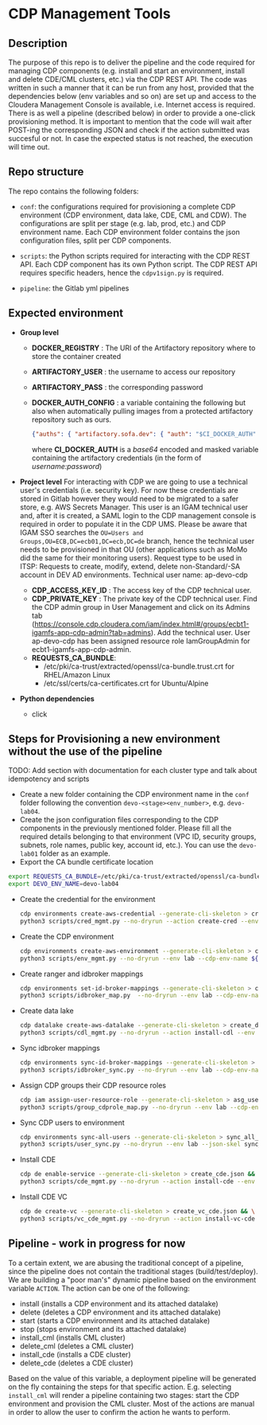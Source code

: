 # CDP Management Tools

## Description

The purpose of this repo is to deliver the pipeline and the code required for managing CDP components (e.g. install and start an environment, install and delete CDE/CML clusters, etc.) via the CDP REST API. The code was written in such a manner that it can be run from any host, provided that the dependencies below (env variables and so on) are set up and access to the Cloudera Management Console is available, i.e. Internet access is required. 
There is as well a pipeline (described below) in order to provide a one-click provisioning method. 
It is important to mention that the code will wait after POST-ing the corresponding JSON and check if the action submitted was succesful or not. In case the expected status is not reached, the execution will time out.

## Repo structure

The repo contains the following folders:

- `conf`: the configurations required for provisioning a complete CDP environment (CDP environment, data lake, CDE, CML and CDW). The configurations are split per stage (e.g. lab, prod, etc.) and CDP environment name. Each CDP environment folder contains the json configuration files, split per CDP components. 

- `scripts`: the Python scripts required for interacting with the CDP REST API. Each CDP component has its own Python script. The CDP REST API requires specific headers, hence the `cdpv1sign.py` is required.
- `pipeline`: the Gitlab yml pipelines

## Expected environment

* **Group level**
  * **DOCKER_REGISTRY** : The URI of the Artifactory repository where to store the container created
  * **ARTIFACTORY_USER** : the username to access our repository
  * **ARTIFACTORY_PASS** : the corresponding password
  * **DOCKER_AUTH_CONFIG** : a variable containing the following but also when automatically pulling images from a protected artifactory repository such as ours.

    ```json
    {"auths": { "artifactory.sofa.dev": { "auth": "$CI_DOCKER_AUTH" }}}
    ```  

    where **CI_DOCKER_AUTH** is a *base64* encoded and masked variable containing the artifactory credentials (in the form of *username:password*)

* **Project level**
  For interacting with CDP we are going to use a technical user's credentials (i.e. security key). For now these credentials are stored in Gitlab however they would need to be migrated to a safer store, e.g. AWS Secrets Manager. This user is an IGAM technical user and, after it is created, a SAML login to the CDP management console is required in order to populate it in the CDP UMS. Please be aware that IGAM SSO searches the `OU=Users and Groups,OU=ECB,DC=ecb01,DC=ecb,DC=de` branch, hence the technical user needs to be provisioned in that OU (other applications such as MoMo did the same for their monitoring users).
  Request type to be used in ITSP: Requests to create, modify, extend, delete non-Standard/-SA account in DEV AD environments.
  Technical user name: ap-devo-cdp

  * **CDP_ACCESS_KEY_ID** : The access key of the CDP technical user.
  * **CDP_PRIVATE_KEY** : The private key of the CDP technical user.
Find the CDP admin group in User Management and click on its Admins tab (https://console.cdp.cloudera.com/iam/index.html#/groups/ecbt1-igamfs-app-cdp-admin?tab=admins). Add the technical user.
User ap-devo-cdp has been assigned resource role IamGroupAdmin for ecbt1-igamfs-app-cdp-admin.
  * **REQUESTS_CA_BUNDLE**:
    - /etc/pki/ca-trust/extracted/openssl/ca-bundle.trust.crt for RHEL/Amazon Linux
    - /etc/ssl/certs/ca-certificates.crt for Ubuntu/Alpine


* **Python dependencies**
    - click

## Steps for Provisioning a new environment without the use of the pipeline
TODO: Add section with documentation for each cluster type and talk about idempotency and scripts

- Create a new folder containing the CDP environment name in the `conf` folder following the convention `devo-<stage><env_number>`, e.g. `devo-lab04`.
- Create the json configuration files corresponding to the CDP components in the previously mentioned folder. Please fill all the required details belonging to that environment (VPC ID, security groups, subnets, role names, public key, account id, etc.). You can use the `devo-lab01` folder as an example.
- Export the CA bundle certificate location
```bash
export REQUESTS_CA_BUNDLE=/etc/pki/ca-trust/extracted/openssl/ca-bundle.trust.crt
export DEVO_ENV_NAME=devo-lab04
```

- Create the credential for the environment

    ```bash
    cdp environments create-aws-credential --generate-cli-skeleton > cred_create.json && \
    python3 scripts/cred_mgmt.py --no-dryrun --action create-cred --env lab --cdp-env-name ${DEVO_ENV_NAME} --json-skel cred_create.json
    ```

- Create the CDP environment

    ```bash
    cdp environments create-aws-environment --generate-cli-skeleton > create_env.json && \
    python3 scripts/env_mgmt.py --no-dryrun --env lab --cdp-env-name ${DEVO_ENV_NAME} --action install-env --json-skel create_env.json
    ```

- Create ranger and idbroker mappings

    ```bash
    cdp environments set-id-broker-mappings --generate-cli-skeleton > create_idbroker_mapping.json && \
    python3 scripts/idbroker_map.py  --no-dryrun --env lab --cdp-env-name ${DEVO_ENV_NAME} --json-skel create_idbroker_mapping.json
    ```

- Create data lake

    ```bash
    cdp datalake create-aws-datalake --generate-cli-skeleton > create_dlake.json && \
    python3 scripts/cdl_mgmt.py --no-dryrun --action install-cdl --env lab --cdp-env-name ${DEVO_ENV_NAME} --json-skel create_dlake.json
    ```

- Sync idbroker mappings

    ```bash
    cdp environments sync-id-broker-mappings --generate-cli-skeleton > sync_idbroker_mapping.json && \
    python3 scripts/idbroker_sync.py --no-dryrun --env lab --cdp-env-name ${DEVO_ENV_NAME} --json-skel sync_idbroker_mapping.json
    ```

- Assign CDP groups their CDP resource roles

    ```bash
    cdp iam assign-user-resource-role --generate-cli-skeleton > asg_user_res_role.json && \
    python3 scripts/group_cdprole_map.py --no-dryrun --env lab --cdp-env-name ${DEVO_ENV_NAME} --action assign-cdproles-to-groups --json-skel asg_user_res_role.json
    ```

- Sync CDP users to environment

    ```bash
    cdp environments sync-all-users --generate-cli-skeleton > sync_all_users.json && \
    python3 scripts/user_sync.py --no-dryrun --env lab --json-skel sync_all_users.json
    ```

- Install CDE

    ```bash
    cdp de enable-service --generate-cli-skeleton > create_cde.json && \
    python3 scripts/cde_mgmt.py --no-dryrun --action install-cde --env lab --cdp-env-name ${DEVO_ENV_NAME} --cde-cluster-name ${DEVO_ENV_NAME}-cde01 --json-skel create_cde.json
    ```

- Install CDE VC

    ```bash
    cdp de create-vc --generate-cli-skeleton > create_vc_cde.json && \
    python3 scripts/vc_cde_mgmt.py --no-dryrun --action install-vc-cde --env lab --cdp-env-name ${DEVO_ENV_NAME} --cde-cluster-name ${DEVO_ENV_NAME}-cde01 --vc-cde-cluster-name ${DEVO_ENV_NAME}-cde01-vc01 --json-skel create_vc_cde.json

    ```

## Pipeline - work in progress for now

To a certain extent, we are abusing the traditional concept of a pipeline, since the pipeline does not contain the traditional stages (build/test/deploy). We are building a "poor man's" dynamic pipeline based on the environment variable `ACTION`. The action can be one of the following:

* install (installs a CDP environment and its attached datalake)
* delete (deletes a CDP environment and its attached datalake)
* start (starts a CDP environment and its attached datalake)
* stop (stops environment and its attached datalake)
* install_cml (installs CML cluster)
* delete_cml (deletes a CML cluster)
* install_cde (installs a CDE cluster)
* delete_cde (deletes a CDE cluster)

Based on the value of this variable, a deployment pipeline will be generated on the fly containing the steps for that specific action. E.g. selecting `install_cml` will render a pipeline containing two stages: start the CDP environment and provision the CML cluster.
Most of the actions are manual in order to allow the user to confirm the action he wants to perform. 